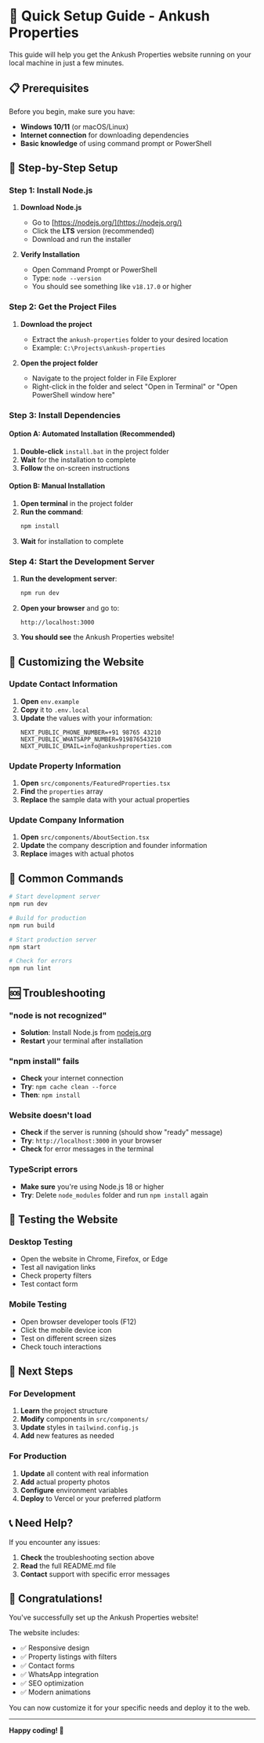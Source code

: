 # 🚀 Quick Setup Guide - Ankush Properties

This guide will help you get the Ankush Properties website running on your local machine in just a few minutes.

## 📋 Prerequisites

Before you begin, make sure you have:

- **Windows 10/11** (or macOS/Linux)
- **Internet connection** for downloading dependencies
- **Basic knowledge** of using command prompt or PowerShell

## 🎯 Step-by-Step Setup

### Step 1: Install Node.js

1. **Download Node.js**
   - Go to [https://nodejs.org/](https://nodejs.org/)
   - Click the **LTS** version (recommended)
   - Download and run the installer

2. **Verify Installation**
   - Open Command Prompt or PowerShell
   - Type: `node --version`
   - You should see something like `v18.17.0` or higher

### Step 2: Get the Project Files

1. **Download the project**
   - Extract the `ankush-properties` folder to your desired location
   - Example: `C:\Projects\ankush-properties`

2. **Open the project folder**
   - Navigate to the project folder in File Explorer
   - Right-click in the folder and select "Open in Terminal" or "Open PowerShell window here"

### Step 3: Install Dependencies

#### Option A: Automated Installation (Recommended)
1. **Double-click** `install.bat` in the project folder
2. **Wait** for the installation to complete
3. **Follow** the on-screen instructions

#### Option B: Manual Installation
1. **Open terminal** in the project folder
2. **Run the command**:
   ```bash
   npm install
   ```
3. **Wait** for installation to complete

### Step 4: Start the Development Server

1. **Run the development server**:
   ```bash
   npm run dev
   ```

2. **Open your browser** and go to:
   ```
   http://localhost:3000
   ```

3. **You should see** the Ankush Properties website!

## 🎨 Customizing the Website

### Update Contact Information
1. **Open** `env.example`
2. **Copy** it to `.env.local`
3. **Update** the values with your information:
   ```env
   NEXT_PUBLIC_PHONE_NUMBER=+91 98765 43210
   NEXT_PUBLIC_WHATSAPP_NUMBER=919876543210
   NEXT_PUBLIC_EMAIL=info@ankushproperties.com
   ```

### Update Property Information
1. **Open** `src/components/FeaturedProperties.tsx`
2. **Find** the `properties` array
3. **Replace** the sample data with your actual properties

### Update Company Information
1. **Open** `src/components/AboutSection.tsx`
2. **Update** the company description and founder information
3. **Replace** images with actual photos

## 🔧 Common Commands

```bash
# Start development server
npm run dev

# Build for production
npm run build

# Start production server
npm start

# Check for errors
npm run lint
```

## 🆘 Troubleshooting

### "node is not recognized"
- **Solution**: Install Node.js from [nodejs.org](https://nodejs.org/)
- **Restart** your terminal after installation

### "npm install" fails
- **Check** your internet connection
- **Try**: `npm cache clean --force`
- **Then**: `npm install`

### Website doesn't load
- **Check** if the server is running (should show "ready" message)
- **Try**: `http://localhost:3000` in your browser
- **Check** for error messages in the terminal

### TypeScript errors
- **Make sure** you're using Node.js 18 or higher
- **Try**: Delete `node_modules` folder and run `npm install` again

## 📱 Testing the Website

### Desktop Testing
- Open the website in Chrome, Firefox, or Edge
- Test all navigation links
- Check property filters
- Test contact form

### Mobile Testing
- Open browser developer tools (F12)
- Click the mobile device icon
- Test on different screen sizes
- Check touch interactions

## 🚀 Next Steps

### For Development
1. **Learn** the project structure
2. **Modify** components in `src/components/`
3. **Update** styles in `tailwind.config.js`
4. **Add** new features as needed

### For Production
1. **Update** all content with real information
2. **Add** actual property photos
3. **Configure** environment variables
4. **Deploy** to Vercel or your preferred platform

## 📞 Need Help?

If you encounter any issues:

1. **Check** the troubleshooting section above
2. **Read** the full README.md file
3. **Contact** support with specific error messages

## 🎉 Congratulations!

You've successfully set up the Ankush Properties website! 

The website includes:
- ✅ Responsive design
- ✅ Property listings with filters
- ✅ Contact forms
- ✅ WhatsApp integration
- ✅ SEO optimization
- ✅ Modern animations

You can now customize it for your specific needs and deploy it to the web.

---

**Happy coding! 🚀** 
